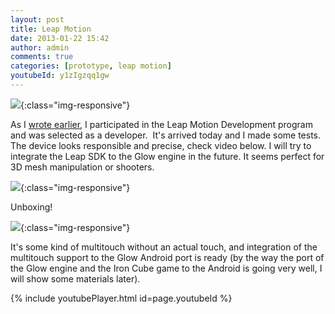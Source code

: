 ```yaml
---
layout: post
title: Leap Motion
date: 2013-01-22 15:42
author: admin
comments: true
categories: [prototype, leap motion]
youtubeId: y1zIgzqq1gw
---
```


![](/blog/images/uploads/2013/01/IMG_5677.jpg){:class="img-responsive"}

As I <a href="/blog/leap%20motion/2012/12/23/leap-motion.html">wrote earlier</a>, I participated in the Leap Motion Development program and was selected as a developer.  It's arrived today and I made some tests. The device looks responsible and precise, check video below. I will try to integrate the Leap SDK to the Glow engine in the future. It seems perfect for 3D mesh manipulation or shooters.

![](/blog/images/uploads/2013/01/IMG_5649.jpg){:class="img-responsive"}

Unboxing!

![](/blog/images/uploads/2013/01/IMG_5656.jpg){:class="img-responsive"}

It's some kind of multitouch without an actual touch, and integration of the multitouch support to the Glow Android port is ready (by the way the port of the Glow engine and the Iron Cube game to the Android is going very well, I will show some materials later).

{% include youtubePlayer.html id=page.youtubeId %}

